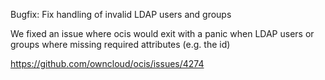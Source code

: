 Bugfix: Fix handling of invalid LDAP users and groups

We fixed an issue where ocis would exit with a panic when LDAP users
or groups where missing required attributes (e.g. the id)

https://github.com/owncloud/ocis/issues/4274
